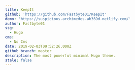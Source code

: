 ```yaml
---
title: KeepIt
github: 'https://github.com/Fastbyte01/KeepIt'
demo: 'https://suspicious-archimedes-ab369d.netlify.com/'
author: Fastbyte01
ssg:
  - Hugo
cms:
  - No Cms
date: 2019-02-03T09:52:26.000Z
github_branch: master
description: The most powerful minimal Hugo theme.
stale: false
---
```

